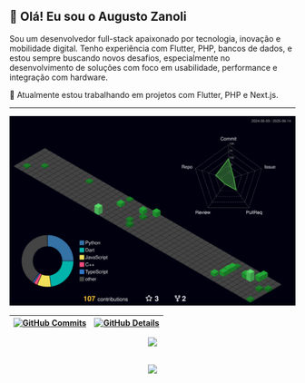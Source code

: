 
## 👋 Olá! Eu sou o Augusto Zanoli

Sou um desenvolvedor full-stack apaixonado por tecnologia, inovação e mobilidade digital. Tenho experiência com Flutter, PHP, bancos de dados, e estou sempre buscando novos desafios, especialmente no desenvolvimento de soluções com foco em usabilidade, performance e integração com hardware.

🚀 Atualmente estou trabalhando em projetos com Flutter, PHP e Next.js.

---

  ![Status](./profile-3d-contrib/profile-night-green.svg)
  

  
 | [![GitHub Commits](http://github-profile-summary-cards.vercel.app/api/cards/productive-time?username=AugustoZanoli&theme=dracula&utcOffset=-3)](https://github.com/vn7n24fzkq/github-profile-summary-cards) | [![GitHub Details](http://github-profile-summary-cards.vercel.app/api/cards/profile-details?username=AugustoZanoli&theme=dracula)](https://github.com/vn7n24fzkq/github-profile-summary-cards) |  
 | ----------- | ----------- |


 
  <div align="center" >
<a href="https://skillicons.dev"   >
  <img src="https://skillicons.dev/icons?i=git,flutter,javascript,css,html,react,next,vue,github,materialui,linux,postman,postgres" />
</a>
  <br />

  </div>

 
##
   <div align="center" >
     <img src="https://github-profile-trophy.vercel.app/?username=AugustoZanoli&row=1&column=6&theme=dracula&margin-w=15&margin-h=15"/>
  </div>
  
